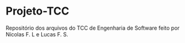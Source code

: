 # Projeto-TCC
Repositório dos arquivos do TCC de Engenharia de Software feito por Nícolas F. L e Lucas F. S.

